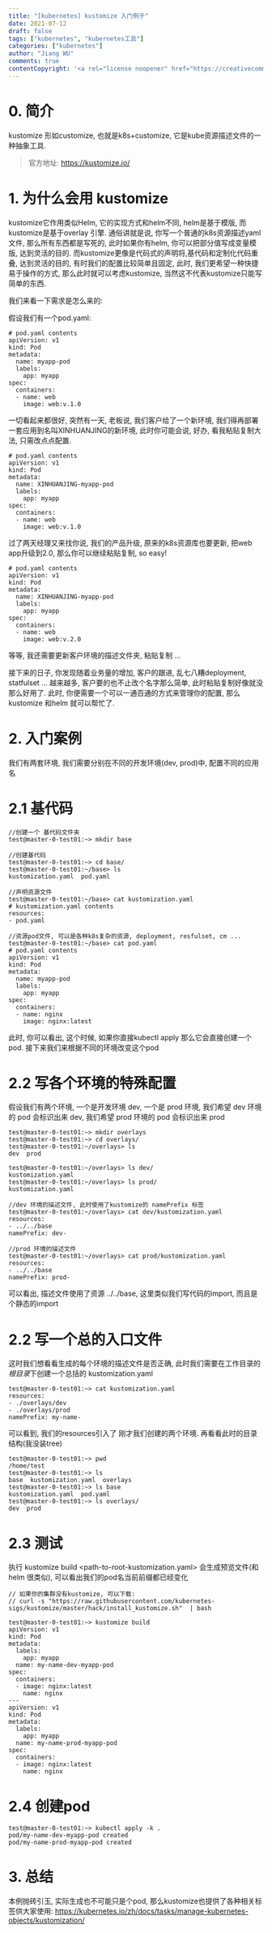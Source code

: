 ```yaml
---
title: "[kubernetes] kustomize 入门例子"
date: 2021-07-12
draft: false
tags: ["kubernetes", "kubernetes工具"]
categories: ["kubernetes"]
author: "Jiang WU"
comments: true
contentCopyright: '<a rel="license noopener" href="https://creativecommons.org/licenses/by-nc-sa/4.0/" target="_blank">Creative Commons Attribution-ShareAlike License</a>'
---
```


# 0. 简介

kustomize 形如customize, 也就是k8s+customize, 它是kube资源描述文件的一种抽象工具.

> 官方地址: https://kustomize.io/

# 1. 为什么会用 kustomize

kustomize它作用类似Helm, 它的实现方式和helm不同, helm是基于模版, 而kustomize是基于overlay 引擎. 通俗讲就是说, 你写一个普通的k8s资源描述yaml文件, 那么所有东西都是写死的, 此时如果你有helm, 你可以把部分值写成变量模版, 达到灵活的目的. 而kustomize更像是代码式的声明将,基代码和定制化代码重叠, 达到灵活的目的, 有时我们的配置比较简单且固定, 此时, 我们更希望一种快捷易于操作的方式, 那么此时就可以考虑kustomize, 当然这不代表kustomize只能写简单的东西.

我们来看一下需求是怎么来的:

假设我们有一个pod.yaml:
```
# pod.yaml contents
apiVersion: v1
kind: Pod
metadata:
  name: myapp-pod
  labels:
    app: myapp
spec:
  containers:
  - name: web
    image: web:v.1.0
```
一切看起来都很好, 突然有一天, 老板说, 我们客户给了一个新环境, 我们得再部署一套应用到名叫XINHUANJING的新环境, 此时你可能会说, 好办, 看我粘贴复制大法, 只需改点点配置.
```
# pod.yaml contents
apiVersion: v1
kind: Pod
metadata:
  name: XINHUANJING-myapp-pod
  labels:
    app: myapp
spec:
  containers:
  - name: web
    image: web:v.1.0
```
过了两天经理又来找你说, 我们的产品升级, 原来的k8s资源库也要更新, 把web app升级到2.0, 那么你可以继续粘贴复制, so easy!
```
# pod.yaml contents
apiVersion: v1
kind: Pod
metadata:
  name: XINHUANJING-myapp-pod
  labels:
    app: myapp
spec:
  containers:
  - name: web
    image: web:v.2.0
```
等等, 我还需要更新客户环境的描述文件夹, 粘贴复制 ... 

接下来的日子, 你发现随着业务量的增加, 客户的跟进, 乱七八糟deployment, statfulset ... 越来越多, 客户要的也不止改个名字那么简单, 此时粘贴复制好像就没那么好用了. 此时, 你便需要一个可以一通百通的方式来管理你的配置, 那么kustomize 和helm 就可以帮忙了.

# 2. 入门案例

我们有两套环境, 我们需要分别在不同的开发环境(dev, prod)中, 配置不同的应用名

# 2.1 基代码

```
//创建一个 基代码文件夹
test@master-0-test01:~> mkdir base

//创建基代码
test@master-0-test01:~> cd base/
test@master-0-test01:~/base> ls
kustomization.yaml  pod.yaml

//声明资源文件
test@master-0-test01:~/base> cat kustomization.yaml 
# kustomization.yaml contents
resources:
- pod.yaml

//资源pod文件, 可以是各种k8s复杂的资源, deployment, resfulset, cm ...
test@master-0-test01:~/base> cat pod.yaml 
# pod.yaml contents
apiVersion: v1
kind: Pod
metadata:
  name: myapp-pod
  labels:
    app: myapp
spec:
  containers:
  - name: nginx
    image: nginx:latest
```
此时, 你可以看出, 这个时候, 如果你直接kubectl apply 那么它会直接创建一个pod. 接下来我们来根据不同的环境改变这个pod

# 2.2 写各个环境的特殊配置

假设我们有两个环境, 一个是开发环境 dev, 一个是 prod 环境, 我们希望 dev 环境的 pod 会标识出来 dev, 我们希望 prod 环境的 pod 会标识出来 prod

```
test@master-0-test01:~> mkdir overlays
test@master-0-test01:~> cd overlays/
test@master-0-test01:~/overlays> ls
dev  prod

test@master-0-test01:~/overlays> ls dev/
kustomization.yaml
test@master-0-test01:~/overlays> ls prod/
kustomization.yaml

//dev 环境的描述文件, 此时使用了kustomize的 namePrefix 标签
test@master-0-test01:~/overlays> cat dev/kustomization.yaml 
resources:
- ../../base
namePrefix: dev-

//prod 环境的描述文件
test@master-0-test01:~/overlays> cat prod/kustomization.yaml 
resources:
- ../../base
namePrefix: prod-
```

可以看出, 描述文件使用了资源 ../../base, 这里类似我们写代码的import, 而且是个静态的import

# 2.2 写一个总的入口文件

这时我们想看看生成的每个环境的描述文件是否正确, 此时我们需要在工作目录的*根目录*下创建一个总括的 kustomization.yaml 

```
test@master-0-test01:~> cat kustomization.yaml 
resources:
- ./overlays/dev
- ./overlays/prod
namePrefix: my-name-
```
可以看到, 我们的resources引入了 刚才我们创建的两个环境. 再看看此时的目录结构(我没装tree)

```
test@master-0-test01:~> pwd
/home/test
test@master-0-test01:~> ls
base  kustomization.yaml  overlays
test@master-0-test01:~> ls base
kustomization.yaml  pod.yaml
test@master-0-test01:~> ls overlays/
dev  prod
```

# 2.3 测试
执行 kustomize build <path-to-root-kustomization.yaml> 会生成预览文件(和helm 很类似), 可以看出我们的pod名当前前缀都已经变化
```
// 如果你的集群没有kustomize, 可以下载: 
// curl -s "https://raw.githubusercontent.com/kubernetes-sigs/kustomize/master/hack/install_kustomize.sh"  | bash

test@master-0-test01:~> kustomize build
apiVersion: v1
kind: Pod
metadata:
  labels:
    app: myapp
  name: my-name-dev-myapp-pod
spec:
  containers:
  - image: nginx:latest
    name: nginx
---
apiVersion: v1
kind: Pod
metadata:
  labels:
    app: myapp
  name: my-name-prod-myapp-pod
spec:
  containers:
  - image: nginx:latest
    name: nginx
```

# 2.4 创建pod

```
test@master-0-test01:~> kubectl apply -k .
pod/my-name-dev-myapp-pod created
pod/my-name-prod-myapp-pod created
```

# 3. 总结
本例抛砖引玉, 实际生成也不可能只是个pod, 那么kustomize也提供了各种相关标签供大家使用: https://kubernetes.io/zh/docs/tasks/manage-kubernetes-objects/kustomization/
